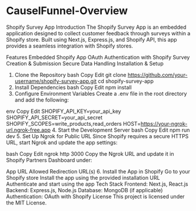 # CauselFunnel-Overview
Shopify Survey App
Introduction
The Shopify Survey App is an embedded application designed to collect customer feedback through surveys within a Shopify store. Built using Next.js, Express.js, and Shopify API, this app provides a seamless integration with Shopify stores.

Features
Embedded Shopify App
OAuth Authentication with Shopify
Survey Creation & Submission
Secure Data Handling
Installation & Setup
1. Clone the Repository
bash
Copy
Edit
git clone https://github.com/your-username/shopify-survey-app.git
cd shopify-survey-app
2. Install Dependencies
bash
Copy
Edit
npm install
3. Configure Environment Variables
Create a .env file in the root directory and add the following:

env
Copy
Edit
SHOPIFY_API_KEY=your_api_key
SHOPIFY_API_SECRET=your_api_secret
SHOPIFY_SCOPES=write_products,read_orders
HOST=https://your-ngrok-url.ngrok-free.app
4. Start the Development Server
bash
Copy
Edit
npm run dev
5. Set Up Ngrok for Public URL
Since Shopify requires a secure HTTPS URL, start Ngrok and update the app settings:

bash
Copy
Edit
ngrok http 3000
Copy the Ngrok URL and update it in Shopify Partners Dashboard under:

App URL
Allowed Redirection URL(s)
6. Install the App in Shopify
Go to your Shopify store
Install the app using the provided installation URL
Authenticate and start using the app
Tech Stack
Frontend: Next.js, React.js
Backend: Express.js, Node.js
Database: MongoDB (if applicable)
Authentication: OAuth with Shopify
License
This project is licensed under the MIT License.



